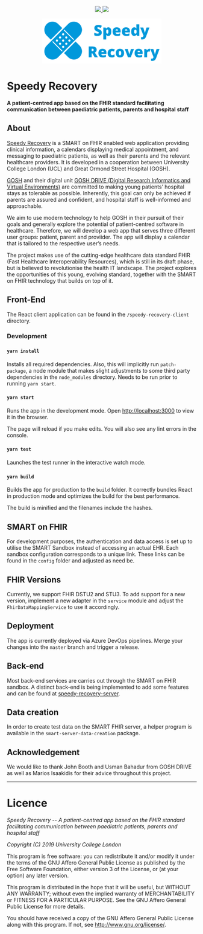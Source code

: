 <p align="center">
  <a href="https://dev.azure.com/ucabnbo/Speedy%20Recovery/_build/latest?definitionId=1" alt="Build Status">
    <img src="https://dev.azure.com/ucabnbo/Speedy%20Recovery/_apis/build/status/speedy-recovery-rg%20-%20CI" />
  </a>
  
  <a href="https://github.com/nbckr/speedy-recovery/pulls" alt="Pull Requests Welcome">
    <img src="https://camo.githubusercontent.com/7509b1327eb1be79c73071b83001358349629e81/68747470733a2f2f696d672e736869656c64732e696f2f62616467652f5052732d77656c636f6d652d6666363962342e737667" />
  </a>
</p>

<p align="center">
    <img src="./speedy-recovery-client/public/images/logo_with_title.png" height="120">
</p>

# Speedy Recovery
**A patient-centred app based on the FHIR standard facilitating communication between paediatric patients, parents and hospital staff**

## About
[Speedy Recovery](https://speedyrecovery.z6.web.core.windows.net) is a SMART on FHIR enabled web application providing clinical information, a calendars displaying medical appointment, and messaging to paediatric patients, as well as their parents and the relevant healthcare providers. It is developed in a cooperation between University College London (UCL) and Great Ormond Street Hospital (GOSH).

[GOSH](https://www.gosh.nhs.uk/) and their digital unit [GOSH DRIVE (Digital Research Informatics and Virtual Environments)](https://www.goshdrive.com) are committed to making young patients’ hospital stays as tolerable as possible. Inherently, this goal can only be achieved if parents are assured and confident, and hospital staff is well-informed and approachable. 

We aim to use modern technology to help GOSH in their pursuit of their goals and generally explore the potential of patient-centred software in healthcare. Therefore, we will develop a web app that serves three different user groups: patient, parent and proviider. The app will display a calendar that is tailored to the respective user’s needs. 

The project makes use of the cutting-edge healthcare data standard FHIR (Fast Healthcare Interoperability Resources), which is still in its draft phase, but is believed to revolutionise the health IT landscape. The project explores the opportunities of this young, evolving standard, together with the SMART on FHIR technology that builds on top of it. 

## Front-End
The React client application can be found in the `/speedy-recovery-client` directory.

### Development

#### `yarn install`
Installs all required dependencies. Also, this will implicitly run `patch-package`, a node module that makes slight adjustments to some third party dependencies in the `node_modules` directory. Needs to be run prior to running `yarn start`.

#### `yarn start`
Runs the app in the development mode. Open [http://localhost:3000](http://localhost:3000) to view it in the browser.

The page will reload if you make edits. You will also see any lint errors in the console.

#### `yarn test`

Launches the test runner in the interactive watch mode.

#### `yarn build`

Builds the app for production to the `build` folder. It correctly bundles React in production mode and optimizes the build for the best performance.

The build is minified and the filenames include the hashes.

## SMART on FHIR
For development purposes, the authentication and data access is set up to utilise the SMART Sandbox instead of accessing an actual EHR. Each sandbox configuration corresponds to a unique link. These links can be found in the `config` folder and adjusted as need be.

## FHIR Versions
Currently, we support FHIR DSTU2 and STU3. To add support for a new version, implement a new adapter in the `service` module and adjust the `FhirDataMappingService` to use it accordingly.

## Deployment
The app is currently deployed via Azure DevOps pipelines. Merge your changes into the `master` branch and trigger a release.

## Back-end
Most back-end services are carries out through the SMART on FHIR sandbox. A distinct  back-end is being implemented to add some features and can be found at [speedy-recovery-server](https://github.com/JustinYaaang/speedy-recovery-server/).

## Data creation
In order to create test data on the SMART FHIR server, a helper program is available in the `smart-server-data-creation` package.

##  Acknowledgement
We would like to thank John Booth and Usman Bahadur from GOSH DRIVE as well as Marios Isaakidis for their advice throughout this project.


-----

# Licence

_Speedy Recovery -- A patient-centred app based on the FHIR standard facilitating communication between paediatric patients, parents and hospital staff_

_Copyright (C) 2019 University College London_

This program is free software: you can redistribute it and/or modify
it under the terms of the GNU Affero General Public License as published by
the Free Software Foundation, either version 3 of the License, or
(at your option) any later version.

This program is distributed in the hope that it will be useful,
but WITHOUT ANY WARRANTY; without even the implied warranty of
MERCHANTABILITY or FITNESS FOR A PARTICULAR PURPOSE.  See the
GNU Affero General Public License for more details.

You should have received a copy of the GNU Affero General Public License
along with this program.  If not, see <http://www.gnu.org/license/>.


